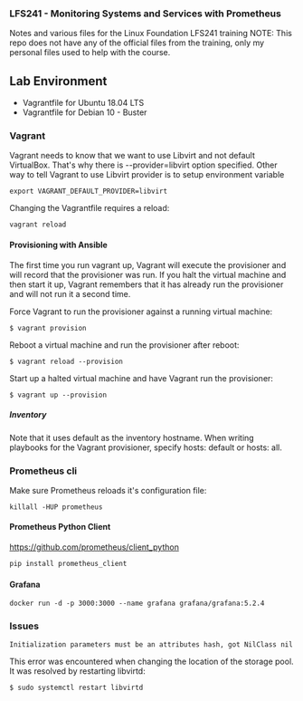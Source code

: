 ### LFS241 - Monitoring Systems and Services with Prometheus

Notes and various files for the Linux Foundation LFS241 training
NOTE: This repo does not have any of the official files from the training,
      only my personal files used to help with the course.

## Lab Environment

* Vagrantfile for Ubuntu 18.04 LTS
* Vagrantfile for Debian 10 - Buster

### Vagrant

Vagrant needs to know that we want to use Libvirt and not default VirtualBox.
That's why there is --provider=libvirt option specified. Other way to tell
Vagrant to use Libvirt provider is to setup environment variable
```
export VAGRANT_DEFAULT_PROVIDER=libvirt
```

Changing the Vagrantfile requires a reload:
```
vagrant reload
```

#### Provisioning with Ansible

The first time you run vagrant up, Vagrant will execute the provisioner and
will record that the provisioner was run. If you halt the virtual machine and
then start it up, Vagrant remembers that it has already run the provisioner
and will not run it a second time.

Force Vagrant to run the provisioner against a running virtual machine:
```
$ vagrant provision
```
Reboot a virtual machine and run the provisioner after reboot:
```
$ vagrant reload --provision
```
Start up a halted virtual machine and have Vagrant run the provisioner:
```
$ vagrant up --provision
```

##### Inventory

Note that it uses default as the inventory hostname. When writing playbooks
for the Vagrant provisioner, specify hosts: default or hosts: all.

### Prometheus cli

Make sure Prometheus reloads it's configuration file:
```
killall -HUP prometheus
```

#### Prometheus Python Client

https://github.com/prometheus/client_python

```bash
pip install prometheus_client
```

#### Grafana

```
docker run -d -p 3000:3000 --name grafana grafana/grafana:5.2.4
```

### Issues

```
Initialization parameters must be an attributes hash, got NilClass nil
```

This error was encountered when changing the location of the storage pool.
It was resolved by restarting libvirtd:
```
$ sudo systemctl restart libvirtd
```
